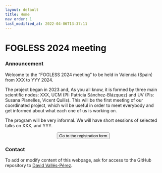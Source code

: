 ```yaml
---
layout: default
title: Home
nav_order: 1
last_modified_at: 2022-04-06T13:37:11
---
```


# FOGLESS 2024 meeting

### Announcement

Welcome to the “FOGLESS 2024 meeting” to be held in Valencia (Spain) from XXX to YYY 2024.

The project began in 2023 and, As you all know, it is formed by three main scientific nodes: XXX, UCM (PI: Patricia Sánchez-Blázquez) and UV (PIs: Susana Planelles, Vicent Quilis).
This will be the first meeting of our coordinated project, which will be useful in order to meet everybody and get informed about what each one of us is working on.

The program will be very informal. We will have short sessions of selected talks on XXX, and YYY.

<center><button type="button" name="button" class="btn" onclick="location.href='https://github.com/dvallesp/ASOHF';">Go to the registration form</button></center>

### Contact

To add or modify content of this webpage, ask for access to the GitHub repository to [David Vallés-Pérez](mailto:david.valles-perez@uv.es).